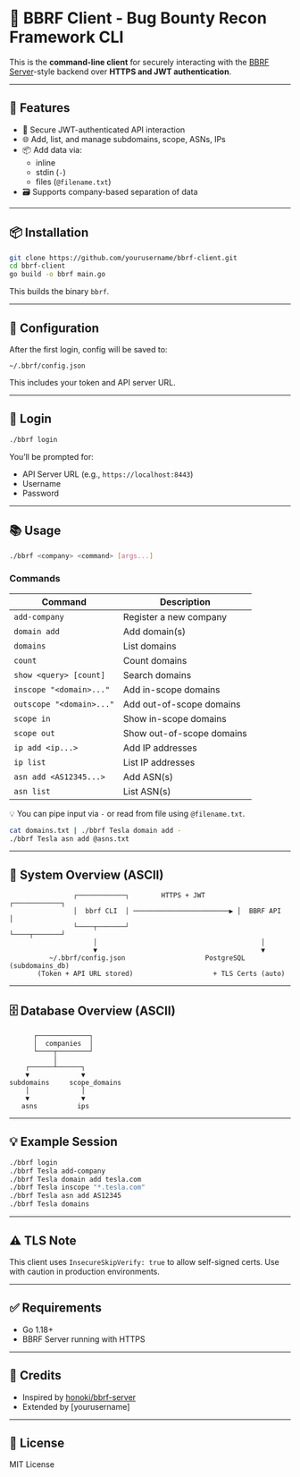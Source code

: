 # 🧠 BBRF Client - Bug Bounty Recon Framework CLI

This is the **command-line client** for securely interacting with the [BBRF Server](https://github.com/honoki/bbrf-server)-style backend over **HTTPS and JWT authentication**.

---

## 🚀 Features

- 🔐 Secure JWT-authenticated API interaction
- 🌐 Add, list, and manage subdomains, scope, ASNs, IPs
- 📦 Add data via:
  - inline
  - stdin (`-`)
  - files (`@filename.txt`)
- 🗃️ Supports company-based separation of data

---

## 📦 Installation

```bash
git clone https://github.com/yourusername/bbrf-client.git
cd bbrf-client
go build -o bbrf main.go
````

This builds the binary `bbrf`.

---

## 🔧 Configuration

After the first login, config will be saved to:

```
~/.bbrf/config.json
```

This includes your token and API server URL.

---

## 🔐 Login

```bash
./bbrf login
```

You’ll be prompted for:

* API Server URL (e.g., `https://localhost:8443`)
* Username
* Password

---

## 📚 Usage

```bash
./bbrf <company> <command> [args...]
```

### Commands

| Command                  | Description               |
| ------------------------ | ------------------------- |
| `add-company`            | Register a new company    |
| `domain add`             | Add domain(s)             |
| `domains`                | List domains              |
| `count`                  | Count domains             |
| `show <query> [count]`   | Search domains            |
| `inscope "<domain>..."`  | Add in-scope domains      |
| `outscope "<domain>..."` | Add out-of-scope domains  |
| `scope in`               | Show in-scope domains     |
| `scope out`              | Show out-of-scope domains |
| `ip add <ip...>`         | Add IP addresses          |
| `ip list`                | List IP addresses         |
| `asn add <AS12345...>`   | Add ASN(s)                |
| `asn list`               | List ASN(s)               |

💡 You can pipe input via `-` or read from file using `@filename.txt`.

```bash
cat domains.txt | ./bbrf Tesla domain add -
./bbrf Tesla asn add @asns.txt
```

---

## 🧱 System Overview (ASCII)

```
                ┌────────────┐        HTTPS + JWT        ┌────────────┐
                │  bbrf CLI  │ ────────────────────────▶ │  BBRF API  │
                └────┬───────┘                            └────┬───────┘
                     │                                         │
                     ▼                                         ▼
          ~/.bbrf/config.json                    PostgreSQL (subdomains_db)
       (Token + API URL stored)                    + TLS Certs (auto)
```

---

## 🗄️ Database Overview (ASCII)

```
      ┌─────────────┐
      │  companies  │
      └────┬────────┘
           │
    ┌──────┴──────┐
    ▼             ▼
subdomains     scope_domains
    │             │
    ▼             ▼
   asns          ips
```

---

## 💡 Example Session

```bash
./bbrf login
./bbrf Tesla add-company
./bbrf Tesla domain add tesla.com
./bbrf Tesla inscope "*.tesla.com"
./bbrf Tesla asn add AS12345
./bbrf Tesla domains
```

---

## ⚠️ TLS Note

This client uses `InsecureSkipVerify: true` to allow self-signed certs. Use with caution in production environments.

---

## ✅ Requirements

* Go 1.18+
* BBRF Server running with HTTPS

---


## 🧠 Credits

* Inspired by [honoki/bbrf-server](https://github.com/honoki/bbrf-server)
* Extended by \[yourusername]

---

## 📜 License

MIT License


